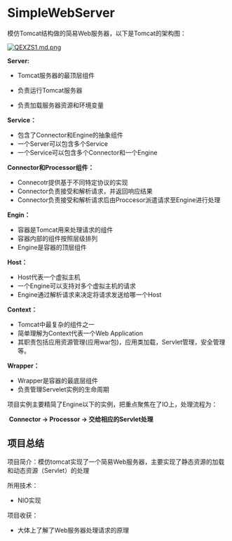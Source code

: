 # SimpleWebServer

模仿Tomcat结构做的简易Web服务器，以下是Tomcat的架构图：

[![QEXZS1.md.png](https://s2.ax1x.com/2019/11/30/QEXZS1.md.png)](https://imgchr.com/i/QEXZS1)

**Server:**

* Tomcat服务器的最顶层组件

* 负责运行Tomcat服务器

*  负责加载服务器资源和环境变量

**Service：**

* 包含了Connector和Engine的抽象组件
* 一个Server可以包含多个Service
* 一个Service可以包含多个Connector和一个Engine

**Connector和Processor组件：**

* Connecotr提供基于不同特定协议的实现
* Connector负责接受和解析请求，并返回响应结果
* Connector负责接受和解析请求后由Proccesor派遣请求至Engine进行处理

**Engin：**

* 容器是Tomcat用来处理请求的组件
* 容器内部的组件按照层级排列
* Engine是容器的顶层组件

**Host：**

* Host代表一个虚拟主机
* 一个Engine可以支持对多个虚拟主机的请求
* Engine通过解析请求来决定将请求发送给哪一个Host

**Context：**

* Tomcat中最复杂的组件之一
* 简单理解为Context代表一个Web Application
* 其职责包括应用资源管理(应用war包)，应用类加载，Servlet管理，安全管理等。

**Wrapper：**

* Wrapper是容器的最底层组件
* 负责管理Servelet实例的生命周期

项目实例主要精简了Engine以下的实例，把重点聚焦在了IO上，处理流程为：

​						**Connector -> Processor -> 交给相应的Servlet处理**

## 项目总结

项目简介：模仿tomcat实现了一个简易Web服务器，主要实现了静态资源的加载和动态资源（Servlet）的处理

所用技术：

* NIO实现

项目收获：

* 大体上了解了Web服务器处理请求的原理






